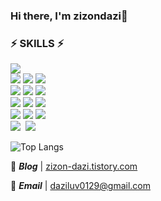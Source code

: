 ### Hi there, I'm zizondazi👋


<h3 align="left">⚡ SKILLS ⚡</h3>
<p align="left">
  <img src="https://img.shields.io/badge/Java-007396?style=for-the-badge&logo=Java&logoColor=white"/>
  <br/>
  <img src="https://img.shields.io/badge/Javascript-ffb13b?style=for-the-badge&logo=javascript&logoColor=white"/>
  <img src="https://img.shields.io/badge/html5-E34F26?style=for-the-badge&logo=html5&logoColor=white"> 
  <img src="https://img.shields.io/badge/jquery-0769AD?style=for-the-badge&logo=jquery&logoColor=white">
  
  <br/>
  <img src="https://img.shields.io/badge/Spring-6DB33F?style=for-the-badge&logo=Spring&logoColor=white"/>
  <img src="https://img.shields.io/badge/SpringBoot-6DB33F?style=for-the-badge&logo=SpringBoot&logoColor=white"/>
  <img src="https://img.shields.io/badge/eGov-3766AB?style=for-the-badge&logo=eGov&logoColor=white"/>
  <br/>
  <img src="https://img.shields.io/badge/Mysql-E6B91E?style=for-the-badge&logo=MySql&logoColor=white"/> 
  <img src="https://img.shields.io/badge/oracle-F80000?style=for-the-badge&logo=oracle&logoColor=white">
  <img src="https://img.shields.io/badge/mariaDB-003545?style=for-the-badge&logo=mariaDB&logoColor=white">
  <br/>
  <img src="https://img.shields.io/badge/linux-FCC624?style=for-the-badge&logo=linux&logoColor=black"> 
  <img src="https://img.shields.io/badge/amazonaws-232F3E?style=for-the-badge&logo=amazonaws&logoColor=white"> 
  <img src="https://img.shields.io/badge/apache tomcat-F8DC75?style=for-the-badge&logo=apachetomcat&logoColor=white">
  <br>
  <img src="https://img.shields.io/badge/Docker-2496ED?style=for-the-badge&logo=Docker&logoColor=white"/></a>&nbsp 
  <img src="https://img.shields.io/badge/Jenkins-D24939?style=for-the-badge&logo=Jenkins&logoColor=white"/></a>&nbsp 
</p>


![Top Langs](https://github-readme-stats.vercel.app/api/top-langs/?username=zizondazi&layout=compact)


🔗 ***Blog***     |  [zizon-dazi.tistory.com](https://zizon-dazi.tistory.com/)

🔗 ***Email***   |  [daziluv0129@gmail.com](mailto:daziluv0129@gmail.com)

<!--
**zizondazi/zizondazi** is a ✨ _special_ ✨ repository because its `README.md` (this file) appears on your GitHub profile.

Here are some ideas to get you started:

- 🔭 I’m currently working on ...
- 🌱 I’m currently learning ...
- 👯 I’m looking to collaborate on ...
- 🤔 I’m looking for help with ...
- 💬 Ask me about ...
- 📫 How to reach me: ...
- 😄 Pronouns: ...
- ⚡ Fun fact: ...
-->
